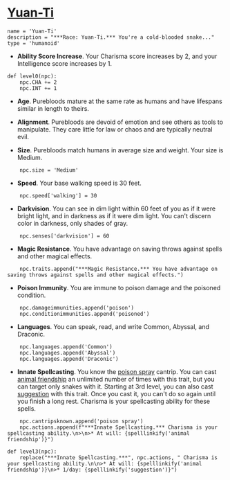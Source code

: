 # [Yuan-Ti](../Creatures/YuanTi.md)

```
name = 'Yuan-Ti'
description = "***Race: Yuan-Ti.*** You're a cold-blooded snake..."
type = 'humanoid'
```

* **Ability Score Increase**. Your Charisma score increases by 2, and your Intelligence score increases by 1.

```
def level0(npc):
    npc.CHA += 2
    npc.INT += 1
```

* **Age**. Purebloods mature at the same rate as humans and have lifespans similar in length to theirs.

* **Alignment**. Purebloods are devoid of emotion and see others as tools to manipulate. They care little for law or chaos and are typically neutral evil.

* **Size**. Purebloods match humans in average size and weight. Your size is Medium.

```
    npc.size = 'Medium'
```

* **Speed**. Your base walking speed is 30 feet.

```
    npc.speed['walking'] = 30
```

* **Darkvision**. You can see in dim light within 60 feet of you as if it were bright light, and in darkness as if it were dim light. You can't discern color in darkness, only shades of gray.

```
    npc.senses['darkvision'] = 60
```

* **Magic Resistance**. You have advantage on saving throws against spells and other magical effects.

```
    npc.traits.append("***Magic Resistance.*** You have advantage on saving throws against spells and other magical effects.")
```

* **Poison Immunity**. You are immune to poison damage and the poisoned condition.

```
    npc.damageimmunities.append('poison')
    npc.conditionimmunities.append('poisoned')
```

* **Languages**. You can speak, read, and write Common, Abyssal, and Draconic.

```
    npc.languages.append('Common')
    npc.languages.append('Abyssal')
    npc.languages.append('Draconic')
```

* **Innate Spellcasting**. You know the [poison spray](../Magic/Spells/poison-spray.md) cantrip. You can cast [animal friendship](../Magic/Spells/animal-friendship.md) an unlimited number of times with this trait, but you can target only snakes with it. Starting at 3rd level, you can also cast [suggestion](../Magic/Spells/suggestion.md) with this trait. Once you cast it, you can't do so again until you finish a long rest. Charisma is your spellcasting ability for these spells.

```
    npc.cantripsknown.append('poison spray')
    npc.actions.append(f"***Innate Spellcasting.*** Charisma is your spellcasting ability.\n>\n>* At will: {spelllinkify('animal friendship')}")

def level3(npc):
    replace("***Innate Spellcasting.***", npc.actions, " Charisma is your spellcasting ability.\n\n>* At will: {spelllinkify('animal friendship')}\n>* 1/day: {spelllinkify('suggestion')}")
```
